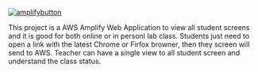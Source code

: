 [![amplifybutton](https://oneclick.amplifyapp.com/button.svg)](https://console.aws.amazon.com/amplify/home#/deploy?repo=https://github.com/wongcyrus/allscreens)


This project is a AWS Amplify Web Application to view all student screens and it is good for both online or in personl lab class.
Students just need to open a link with the latest Chrome or Firfox browner, then they screen will send to AWS.
Teacher can have a single view to all student screen and understand the class status. 
